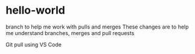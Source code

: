# hello-world
branch to help me work with pulls and merges
These changes are to help me understand branches, merges and pull requests

Git pull using VS Code

